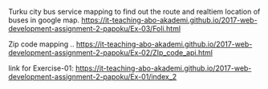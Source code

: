 Turku city bus service mapping to find out the route and realtiem location of buses in google map.
https://it-teaching-abo-akademi.github.io/2017-web-development-assignment-2-papoku/Ex-03/Foli.html

Zip code mapping ..
https://it-teaching-abo-akademi.github.io/2017-web-development-assignment-2-papoku/Ex-02/ZIp_code_api.html


link for Exercise-01: https://it-teaching-abo-akademi.github.io/2017-web-development-assignment-2-papoku/Ex-01/index_2


